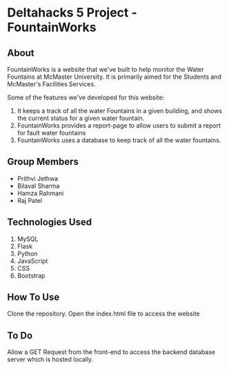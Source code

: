 # Deltahacks 5 Project - FountainWorks

## About

FountainWorks is a website that we've built to help monitor the Water Fountains at McMaster University. It is primarily 
aimed for the Students and McMaster's Facilities Services. 

Some of the features we've developed for this website:
1. It keeps a track of all the water Fountains in a given building, and shows the current status for a given water fountain.
2. FountainWorks provides a report-page to allow users to submit a report for fault water fountains
3. FountainWorks uses a database to keep track of all the water fountains.

## Group Members
* Prithvi Jethwa
* Bilaval Sharma
* Hamza Rahmani
* Raj Patel

## Technologies Used
1. MySQL
2. Flask
3. Python
4. JavaScript
5. CSS
6. Bootstrap


## How To Use

Clone the repository. Open the index.html file to access the website

## To Do

Allow a GET Request from the front-end to access the backend database server which is hosted locally.
